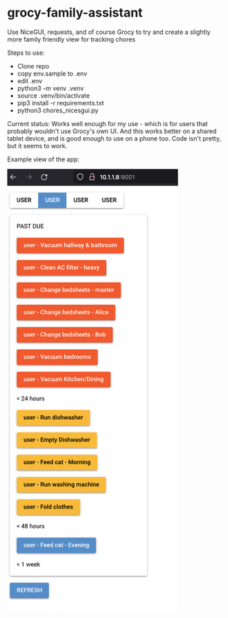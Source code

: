 # grocy-family-assistant

Use NiceGUI, requests, and of course Grocy to try and create a slightly more family friendly view for tracking chores

Steps to use:
* Clone repo
* copy env.sample to .env
* edit .env
* python3 -m venv .venv
* source .venv/bin/activate
* pip3 install -r requirements.txt
* python3 chores_nicesgui.py

Current status: Works well enough for my use - which is for users that probably wouldn't use Grocy's own UI. And this works better on a shared tablet device, and is good enough to use on a phone too. Code isn't pretty, but it seems to work.

Example view of the app:

![Screenshot](/screenshot.png?raw=true "Screenshot")
